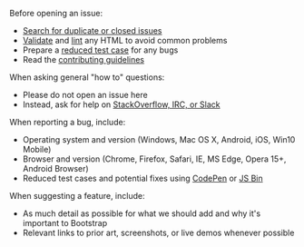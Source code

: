 Before opening an issue:

- [Search for duplicate or closed issues](https://github.com/todc/todc-bootstrap/issues?utf8=%E2%9C%93&q=is%3Aissue)
- [Validate](https://html5.validator.nu/) and [lint](https://github.com/twbs/bootlint#in-the-browser) any HTML to avoid common problems
- Prepare a [reduced test case](https://css-tricks.com/reduced-test-cases/) for any bugs
- Read the [contributing guidelines](https://github.com/todc/todc-bootstrap/blob/master/CONTRIBUTING.md)

When asking general "how to" questions:

- Please do not open an issue here
- Instead, ask for help on [StackOverflow, IRC, or Slack](https://github.com/todc/todc-bootstrap/blob/master/README.md#community)

When reporting a bug, include:

- Operating system and version (Windows, Mac OS X, Android, iOS, Win10 Mobile)
- Browser and version (Chrome, Firefox, Safari, IE, MS Edge, Opera 15+, Android Browser)
- Reduced test cases and potential fixes using [CodePen](https://codepen.io/) or [JS Bin](https://jsbin.com/)

When suggesting a feature, include:

- As much detail as possible for what we should add and why it's important to Bootstrap
- Relevant links to prior art, screenshots, or live demos whenever possible

